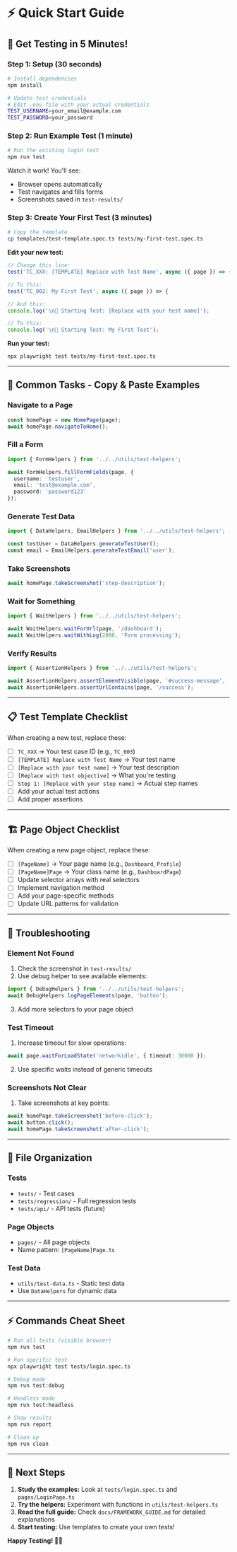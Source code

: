 # ⚡ Quick Start Guide

## 🚀 **Get Testing in 5 Minutes!**

### **Step 1: Setup (30 seconds)**
```bash
# Install dependencies
npm install

# Update test credentials
# Edit .env file with your actual credentials
TEST_USERNAME=your_email@example.com
TEST_PASSWORD=your_password
```

### **Step 2: Run Example Test (1 minute)**
```bash
# Run the existing login test
npm run test
```
Watch it work! You'll see:
- Browser opens automatically
- Test navigates and fills forms
- Screenshots saved in `test-results/`

### **Step 3: Create Your First Test (3 minutes)**
```bash
# Copy the template
cp templates/test-template.spec.ts tests/my-first-test.spec.ts
```

**Edit your new test:**
```typescript
// Change this line:
test('TC_XXX: [TEMPLATE] Replace with Test Name', async ({ page }) => {

// To this:
test('TC_002: My First Test', async ({ page }) => {

// And this:
console.log('\n🚀 Starting Test: [Replace with your test name]');

// To this:
console.log('\n🚀 Starting Test: My First Test');
```

**Run your test:**
```bash
npx playwright test tests/my-first-test.spec.ts
```

---

## 🎯 **Common Tasks - Copy & Paste Examples**

### **Navigate to a Page**
```typescript
const homePage = new HomePage(page);
await homePage.navigateToHome();
```

### **Fill a Form**
```typescript
import { FormHelpers } from '../../utils/test-helpers';

await FormHelpers.fillFormFields(page, {
  username: 'testuser',
  email: 'test@example.com',
  password: 'password123'
});
```

### **Generate Test Data**
```typescript
import { DataHelpers, EmailHelpers } from '../../utils/test-helpers';

const testUser = DataHelpers.generateTestUser();
const email = EmailHelpers.generateTestEmail('user');
```

### **Take Screenshots**
```typescript
await homePage.takeScreenshot('step-description');
```

### **Wait for Something**
```typescript
import { WaitHelpers } from '../../utils/test-helpers';

await WaitHelpers.waitForUrl(page, '/dashboard');
await WaitHelpers.waitWithLog(2000, 'Form processing');
```

### **Verify Results**
```typescript
import { AssertionHelpers } from '../../utils/test-helpers';

await AssertionHelpers.assertElementVisible(page, '#success-message', 'Success Message');
await AssertionHelpers.assertUrlContains(page, '/success');
```

---

## 📋 **Test Template Checklist**

When creating a new test, replace these:

- [ ] `TC_XXX` → Your test case ID (e.g., `TC_003`)
- [ ] `[TEMPLATE] Replace with Test Name` → Your test name
- [ ] `[Replace with your test name]` → Your test description  
- [ ] `[Replace with test objective]` → What you're testing
- [ ] `Step 1: [Replace with your step name]` → Actual step names
- [ ] Add your actual test actions
- [ ] Add proper assertions

---

## 🏗️ **Page Object Checklist**

When creating a new page object, replace these:

- [ ] `[PageName]` → Your page name (e.g., `Dashboard`, `Profile`)
- [ ] `[PageName]Page` → Your class name (e.g., `DashboardPage`)
- [ ] Update selector arrays with real selectors
- [ ] Implement navigation method
- [ ] Add your page-specific methods
- [ ] Update URL patterns for validation

---

## 🐛 **Troubleshooting**

### **Element Not Found**
1. Check the screenshot in `test-results/`
2. Use debug helper to see available elements:
```typescript
import { DebugHelpers } from '../../utils/test-helpers';
await DebugHelpers.logPageElements(page, 'button');
```
3. Add more selectors to your page object

### **Test Timeout**
1. Increase timeout for slow operations:
```typescript
await page.waitForLoadState('networkidle', { timeout: 30000 });
```
2. Use specific waits instead of generic timeouts

### **Screenshots Not Clear**
1. Take screenshots at key points:
```typescript
await homePage.takeScreenshot('before-click');
await button.click();
await homePage.takeScreenshot('after-click');
```

---

## 📁 **File Organization**

### **Tests**
- `tests/` - Test cases
- `tests/regression/` - Full regression tests  
- `tests/api/` - API tests (future)

### **Page Objects**
- `pages/` - All page objects
- Name pattern: `[PageName]Page.ts`

### **Test Data**
- `utils/test-data.ts` - Static test data
- Use `DataHelpers` for dynamic data

---

## ⚡ **Commands Cheat Sheet**

```bash
# Run all tests (visible browser)
npm run test

# Run specific test
npx playwright test tests/login.spec.ts

# Debug mode
npm run test:debug

# Headless mode  
npm run test:headless

# Show results
npm run report

# Clean up
npm run clean
```

---

## 🎯 **Next Steps**

1. **Study the examples:** Look at `tests/login.spec.ts` and `pages/LoginPage.ts`
2. **Try the helpers:** Experiment with functions in `utils/test-helpers.ts`
3. **Read the full guide:** Check `docs/FRAMEWORK_GUIDE.md` for detailed explanations
4. **Start testing:** Use templates to create your own tests!

**Happy Testing! 🧪✨** 